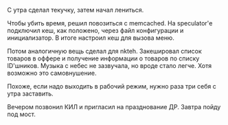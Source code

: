 С утра сделал текучку, затем начал лениться.

Чтобы убить время, решил повозиться с memcached.
На speculator'е подключил кеш, как положено, через файл конфигурации и инициализатор.
В итоге настроил кеш для вызова меню.

Потом аналогичную вещь сделал для nkteh. Закешировал список товаров в оффере и получение информации о товаров по списку ID'шников.
Музыка с небес не зазвучала, но вроде стало легче. Хотя возможно это самовнушение.

Похоже, если надо выходить в рабочий режим, нужно раза три себя с утра заставить.

Вечером позвонил КИЛ и пригласил на празднование ДР.
Завтра пойду под мост.
